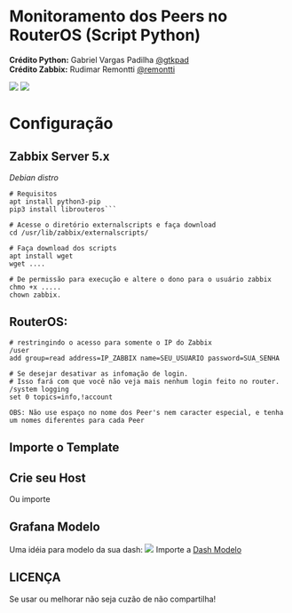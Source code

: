 # Monitoramento dos Peers no RouterOS (Script Python)
<b>Crédito Python:</b> Gabriel Vargas Padilha <a href="https://github.com/gtkpad">@gtkpad</a> <br />
<b>Crédito Zabbix:</b> Rudimar Remontti <a href="https://github.com/remontti">@remontti</a>

<img src="https://raw.githubusercontent.com/remontti/Zabbix-Templates/main/Mikrotik/BGP_ROUTEROS/imgs/dados.png">
<img src="https://github.com/remontti/Zabbix-Templates/blob/main/Mikrotik/BGP_ROUTEROS/imgs/graficos.png">


# Configuração

## Zabbix Server 5.x
<i>Debian distro</i>
```
# Requisitos
apt install python3-pip
pip3 install librouteros```

# Acesse o diretório externalscripts e faça download
cd /usr/lib/zabbix/externalscripts/

# Faça download dos scripts 
apt install wget 
wget ....

# De permissão para execução e altere o dono para o usuário zabbix
chmo +x .....
chown zabbix.
```

## RouterOS:
```# Crie um usuário com permissões somente de leitura bem como 
# restringindo o acesso para somente o IP do Zabbix
/user
add group=read address=IP_ZABBIX name=SEU_USUARIO password=SUA_SENHA

# Se desejar desativar as infomação de login.
# Isso fará com que você não veja mais nenhum login feito no router.
/system logging
set 0 topics=info,!account

OBS: Não use espaço no nome dos Peer's nem caracter especial, e tenha um nomes diferentes para cada Peer
```

## Importe o Template

## Crie seu Host 
Ou importe

## Grafana Modelo
Uma idéia para modelo da sua dash:
<img src="https://github.com/remontti/Zabbix-Templates/blob/main/Mikrotik/BGP_ROUTEROS/imgs/grafana.png">
Importe a <a href="https://raw.githubusercontent.com/remontti/Zabbix-Templates/main/Mikrotik/BGP_ROUTEROS/Grafana_Modelo.json">Dash Modelo</a>


## LICENÇA
Se usar ou melhorar não seja cuzão de não compartilha!
